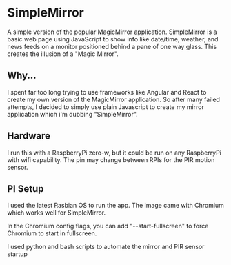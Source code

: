 # SimpleMirror
A simple version of the popular MagicMirror application.
SimpleMirror is a basic web page using JavaScript to show info like date/time, weather, and news feeds on a monitor positioned behind a pane of one way glass.
This creates the illusion of a "Magic Mirror".

## Why...
I spent far too long trying to use frameworks like Angular and React to create my own version of the MagicMirror application.
So after many failed attempts, I decided to simply use plain Javascript to create my mirror application which i'm dubbing "SimpleMirror".

## Hardware
I run this with a RaspberryPi zero-w, but it could be run on any RaspberryPi with wifi capability. The pin may change between RPIs for the PIR motion sensor.

## PI Setup
I used the latest Rasbian OS to run the app. The image came with Chromium which works well for SimpleMirror.

In the Chromium config flags, you can add "--start-fullscreen" to force Chromium to start in fullscreen.

I used python and bash scripts to automate the mirror and PIR sensor startup